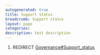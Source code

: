 ```yaml
---
autogenerated: true
title: Support status
breadcrumb: Support status
layout: page
categories: 
description: test description
---
```


1.  REDIRECT [Governance\#Support\_status](Governance#Support_status )
